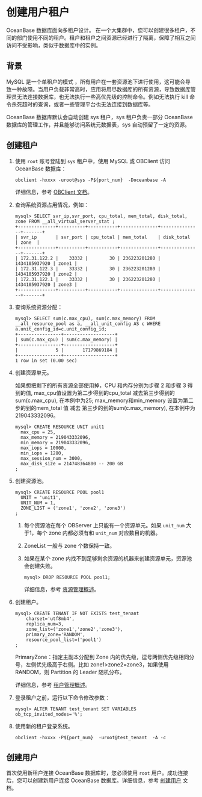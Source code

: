 创建用户租户 
===========================

OceanBase 数据库面向多租户设计。 在一个大集群中，您可以创建很多租户，不同的部门使用不同的租户。租户和租户之间资源已经进行了隔离，保障了相互之间访问不受影响，类似于数据库中的实例。

背景 
-----------------------

MySQL 是一个单租户的模式 ，所有用户在一套资源池下进行使用，这可能会导致一种故障。当用户负载非常高时，应用将用尽数据库的所有资源，导致数据库管理员无法连接数据库，也无法执行一些高优先级的控制命令。例如无法执行 kill 命令杀死超时的查询，或者一些管理平台也无法连接到数据库等。

OceanBase 数据库默认会自动创建 sys 租户，sys 租户负责一部分 OceanBase 数据库的管理工作，并且能够访问系统元数据表，sys 自动预留了一定的资源。

创建租户 
-------------------------

1. 使用 `root` 账号登陆到 `sys` 租户中，使用 MySQL 或 OBClient 访问 OceanBase 数据库：

   ```unknow
   obclient -hxxxx -uroot@sys -P${port_num}  -Doceanbase -A
   ```

   

   详细信息，参考 [OBClient 文档](https://github.com/oceanbase/obclient/blob/master/README.md)。
   

2. 查询系统资源占用情况，例如：

   ```unknow
   mysql> SELECT svr_ip,svr_port, cpu_total, mem_total, disk_total, zone FROM __all_virtual_server_stat ;
   +--------------+----------+-----------+--------------+---------------+-------+
   | svr_ip       | svr_port | cpu_total | mem_total    | disk_total    | zone  |
   +--------------+----------+-----------+--------------+---------------+-------+
   | 172.31.122.2 |    33332 |        30 | 236223201280 | 1434105937920 | zone1 |
   | 172.31.122.3 |    33332 |        30 | 236223201280 | 1434105937920 | zone2 |
   | 172.31.122.1 |    33332 |        30 | 236223201280 | 1434105937920 | zone3 |
   +--------------+----------+-----------+--------------+---------------+-------+
   ```

   

3. 查询系统资源分配：

   ```unknow
   mysql> SELECT sum(c.max_cpu), sum(c.max_memory) FROM __all_resource_pool as a, __all_unit_config AS c WHERE a.unit_config_id=c.unit_config_id;
   +----------------+-------------------+
   | sum(c.max_cpu) | sum(c.max_memory) |
   +----------------+-------------------+
   |              5 |       17179869184 |
   +----------------+-------------------+
   1 row in set (0.00 sec)
   ```

   

4. 创建资源单元。

   如果想把剩下的所有资源全部使用掉，CPU 和内存分别为步骤 2 和步骤 3 得到的值, max_cpu值设置为第二步得到的cpu_total 减去第三步得到的sum(c.max_cpu), 在本例中为25; max_memory和min_memory 设置为第二步的到的mem_total 值 减去 第三步的到的sum(c.max_memory), 在本例中为219043332096。

   ```unknow
   mysql> CREATE RESOURCE UNIT unit1
     max_cpu = 25,
     max_memory = 219043332096, 
     min_memory = 219043332096, 
     max_iops = 10000,
     min_iops = 1280,
     max_session_num = 3000,
     max_disk_size = 214748364800 -- 200 GB
   ; 
   ```

   

5. 创建资源池。

   ```unknow
   mysql> CREATE RESOURCE POOL pool1
     UNIT = 'unit1',
     UNIT_NUM = 1,
     ZONE_LIST = ('zone1', 'zone2', 'zone3')
   ;
   ```

   
   1. 每个资源池在每个 OBServer 上只能有一个资源单元。如果 `unit_num` 大于1，每个 zone 内都必须有和 `unit_num` 对应数目的机器。

      
   
   2. ZoneList 一般与 zone 个数保持一致。

      
   
   3. 如果在某个 zone 内找不到足够剩余资源的机器来创建资源单元，资源池会创建失败。

      ```unknow
      mysql> DROP RESOURCE POOL pool1;
      ```

      

      详细信息，参考 [资源管理概述](/en-US/6.administrator-guide/3.basic-database-management/4.resource-management/1.resource-management-overview.md)。
      
   

   
   

6. 创建租户。

   ```unknow
   mysql> CREATE TENANT IF NOT EXISTS test_tenant 
       charset='utf8mb4', 
       replica_num=3, 
       zone_list=('zone1','zone2','zone3'), 
       primary_zone='RANDOM', 
       resource_pool_list=('pool1')
   ;
   ```

   

   PrimaryZone：指定主副本分配到 Zone 内的优先级，逗号两侧优先级相同分号，左侧优先级高于右侧。比如 zone1\>zone2=zone3，如果使用 RANDOM，则 Partition 的 Leader 随机分布。

   详细信息，参考 [租户管理概述](/en-US/6.administrator-guide/3.basic-database-management/5.tenants/1.tenant-management-overview-1.md)。
   

7. 登录租户之前，运行以下命令修改参数：

   ```unknow
   mysql> ALTER TENANT test_tenant SET VARIABLES ob_tcp_invited_nodes='%';
   ```

   

8. 使用新的租户登录系统。

   ```unknow
   obclient -hxxxx -P${port_num}  -uroot@test_tenant  -A -c
   ```

   




创建用户 
-------------------------

首次使用新租户连接 OceanBase 数据库时，您必须使用 `root` 用户。成功连接后，您可以创建新用户连接 OceanBase 数据库。详细信息，参考 [创建用户](/en-US/6.administrator-guide/7.user-rights-management/2.create-user-3.md) 文档。

